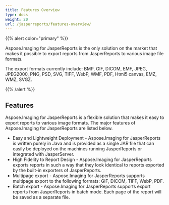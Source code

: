 ```yaml
---
title: Features Overview
type: docs
weight: 20
url: /jasperreports/features-overview/
---
```


{{% alert color="primary" %}}

Aspose.Imaging for JasperReports is the only solution on the market that makes it possible to export reports from JasperReports to various image file formats.

The export formats currently include: BMP, GIF, DICOM, EMF, JPEG, JPEG2000, PNG, PSD, SVG, TIFF, WebP, WMF, PDF, Html5 canvas, EMZ, WMZ, SVGZ.

{{% /alert %}}

## Features

Aspose.Imaging for JasperReports is a flexible solution that makes it easy to export reports to various image formats. The major features of Aspose.Imaging for JasperReports are listed below.

- Easy and Lightweight Deployment - Aspose.Imaging for JasperReports is written purely in Java and is provided as a single JAR file that can easily be deployed on the machines running JasperReports or integrated with JasperServer.
- High Fidelity to Report Design - Aspose.Imaging for JasperReports exports reports in such a way that they look identical to reports exported by the built-in exporters of JasperReports.
- Multipage export -  Aspose.Imaging for JasperReports supports multipage export to the following formats:  GIF, DICOM, TIFF, WebP, PDF.
- Batch export - Aspose.Imaging for JasperReports supports export reports from JasperReports in batch mode. Each page of the report will be saved as a separate file.
